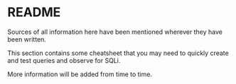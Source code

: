 # README
Sources of all information here have been mentioned wherever they have been written.

This section contains some cheatsheet that you may need to quickly create and test queries and observe for SQLi.

More information will be added from time to time.
